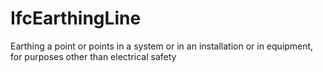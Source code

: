 IfcEarthingLine
===============
Earthing a point or points in a system or in an installation or in equipment,
for purposes other than electrical safety



